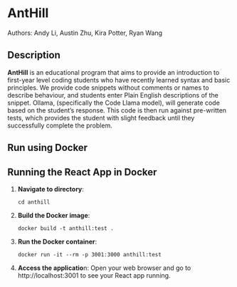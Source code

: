 # AntHill

Authors: Andy Li, Austin Zhu, Kira Potter, Ryan Wang


## Description

**AntHill** is an educational program that aims to provide an introduction to first-year level coding students who have recently learned syntax and basic principles. We provide code snippets without comments or names to describe behaviour, and students enter Plain English descriptions of the snippet. Ollama, (specifically the Code Llama model), will generate code based on the student’s response. This code is then run against pre-written tests, which provides the student with slight feedback until they successfully complete the problem.

## Run using Docker

## Running the React App in Docker

1. **Navigate to directory**:

   ```
   cd anthill
   ```
2. **Build the Docker image**:
   ```
   docker build -t anthill:test .
   ```

3. **Run the Docker container**:
   ```
   docker run -it --rm -p 3001:3000 anthill:test
   ```

4. **Access the applicatio**n:
  Open your web browser and go to http://localhost:3001 to see your React app running.
